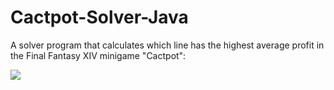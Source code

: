 # Cactpot-Solver-Java

A solver program that calculates which line has the highest average profit in the Final Fantasy XIV minigame "Cactpot":

![](https://i.imgur.com/Rf7r6e5.png)
